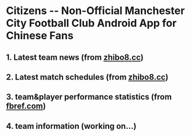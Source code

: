 # Citizens -- Non-Official Manchester City Football Club Android App for Chinese Fans

## 1. Latest team news (from <a href="zhibo8.cc" target="_blank">zhibo8.cc</a>)

## 2. Latest match schedules (from <a href="zhibo8.cc" target="_blank">zhibo8.cc</a>)

## 3. team&player performance statistics (from <a href="fbref.com" target="_blank">fbref.com</a>)

## 4. team information (working on...)


